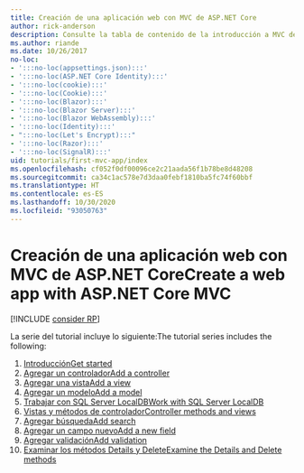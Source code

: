 ```yaml
---
title: Creación de una aplicación web con MVC de ASP.NET Core
author: rick-anderson
description: Consulte la tabla de contenido de la introducción a MVC de ASP.NET Core.
ms.author: riande
ms.date: 10/26/2017
no-loc:
- ':::no-loc(appsettings.json):::'
- ':::no-loc(ASP.NET Core Identity):::'
- ':::no-loc(cookie):::'
- ':::no-loc(Cookie):::'
- ':::no-loc(Blazor):::'
- ':::no-loc(Blazor Server):::'
- ':::no-loc(Blazor WebAssembly):::'
- ':::no-loc(Identity):::'
- ":::no-loc(Let's Encrypt):::"
- ':::no-loc(Razor):::'
- ':::no-loc(SignalR):::'
uid: tutorials/first-mvc-app/index
ms.openlocfilehash: cf052f0df00096ce2c21aada56f1b78be8d48208
ms.sourcegitcommit: ca34c1ac578e7d3daa0febf1810ba5fc74f60bbf
ms.translationtype: HT
ms.contentlocale: es-ES
ms.lasthandoff: 10/30/2020
ms.locfileid: "93050763"
---
```

# <a name="create-a-web-app-with-aspnet-core-mvc"></a><span data-ttu-id="9b239-103">Creación de una aplicación web con MVC de ASP.NET Core</span><span class="sxs-lookup"><span data-stu-id="9b239-103">Create a web app with ASP.NET Core MVC</span></span>

[!INCLUDE [consider RP](~/includes/razor.md)]

<span data-ttu-id="9b239-104">La serie del tutorial incluye lo siguiente:</span><span class="sxs-lookup"><span data-stu-id="9b239-104">The tutorial series includes the following:</span></span>

1. [<span data-ttu-id="9b239-105">Introducción</span><span class="sxs-lookup"><span data-stu-id="9b239-105">Get started</span></span>](start-mvc.md)
1. [<span data-ttu-id="9b239-106">Agregar un controlador</span><span class="sxs-lookup"><span data-stu-id="9b239-106">Add a controller</span></span>](adding-controller.md)
1. [<span data-ttu-id="9b239-107">Agregar una vista</span><span class="sxs-lookup"><span data-stu-id="9b239-107">Add a view</span></span>](adding-view.md)
1. [<span data-ttu-id="9b239-108">Agregar un modelo</span><span class="sxs-lookup"><span data-stu-id="9b239-108">Add a model</span></span>](adding-model.md)
1. [<span data-ttu-id="9b239-109">Trabajar con SQL Server LocalDB</span><span class="sxs-lookup"><span data-stu-id="9b239-109">Work with SQL Server LocalDB</span></span>](working-with-sql.md)
1. [<span data-ttu-id="9b239-110">Vistas y métodos de controlador</span><span class="sxs-lookup"><span data-stu-id="9b239-110">Controller methods and views</span></span>](controller-methods-views.md)
1. [<span data-ttu-id="9b239-111">Agregar búsqueda</span><span class="sxs-lookup"><span data-stu-id="9b239-111">Add search</span></span>](search.md)
1. [<span data-ttu-id="9b239-112">Agregar un campo nuevo</span><span class="sxs-lookup"><span data-stu-id="9b239-112">Add a new field</span></span>](new-field.md)
1. [<span data-ttu-id="9b239-113">Agregar validación</span><span class="sxs-lookup"><span data-stu-id="9b239-113">Add validation</span></span>](validation.md)
1. [<span data-ttu-id="9b239-114">Examinar los métodos Details y Delete</span><span class="sxs-lookup"><span data-stu-id="9b239-114">Examine the Details and Delete methods</span></span>](details.md)
